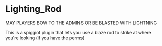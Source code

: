 # Lighting_Rod
MAY PLAYERS BOW TO THE ADMINS OR BE BLASTED WITH LIGHTNING 

This is a spiggiot plugin that lets you use a blaze rod to strike at where you're looking (if you have the perms) 
